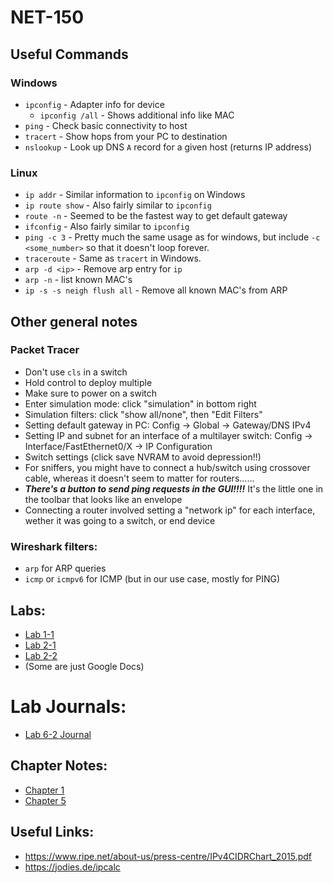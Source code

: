 # NET-150

## Useful Commands

### Windows
* `ipconfig` - Adapter info for device
  * `ipconfig /all` - Shows additional info like MAC
* `ping` - Check basic connectivity to host
* `tracert` - Show hops from your PC to destination
* `nslookup` - Look up DNS `A` record for a given host (returns IP address)

### Linux
* `ip addr` - Similar information to `ipconfig` on Windows
* `ip route show` - Also fairly similar to `ipconfig`
* `route -n` - Seemed to be the fastest way to get default gateway
* `ifconfig` - Also fairly similar to `ipconfig`
* `ping -c 3` - Pretty much the same usage as for windows, but include `-c <some_number>` so that it doesn't loop forever.
* `traceroute` - Same as `tracert` in Windows.
* `arp -d <ip>` - Remove arp entry for `ip`
* `arp -n` - list known MAC's
* `ip -s -s neigh flush all` - Remove all known MAC's from ARP

## Other general notes

### Packet Tracer
* Don't use `cls` in a switch
* Hold control to deploy multiple
* Make sure to power on a switch
* Enter simulation mode: click "simulation" in bottom right
* Simulation filters: click "show all/none", then "Edit Filters"
* Setting default gateway in PC: Config -> Global -> Gateway/DNS IPv4
* Setting IP and subnet for an interface of a multilayer switch: Config -> Interface/FastEthernet0/X -> IP Configuration
* Switch settings (click save NVRAM to avoid depression!!)
* For sniffers, you might have to connect a hub/switch using crossover cable, whereas it doesn't seem to matter for routers...... 
* ***There's a button to send ping requests in the GUI!!!!*** It's the little one in the toolbar that looks like an envelope
* Connecting a router involved setting a "network ip" for each interface, wether it was going to a switch, or end device

### Wireshark filters:
* `arp` for ARP queries
* `icmp` or `icmpv6` for ICMP (but in our use case, mostly for PING)

## Labs:
- [Lab 1-1](net150/lab1-1.md)
- [Lab 2-1](net150/lab2-1.md)
- [Lab 2-2](net150/lab2-2.md)
- (Some are just Google Docs)

# Lab Journals:
- [Lab 6-2 Journal](net150/lab-journal-6-2.md)

## Chapter Notes:
- [Chapter 1](net150/notes-chap1.md)
- [Chapter 5](net150/notes-chap5.md)

## Useful Links:
- https://www.ripe.net/about-us/press-centre/IPv4CIDRChart_2015.pdf
- https://jodies.de/ipcalc
